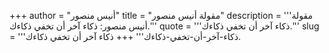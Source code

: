 +++
author = "أنيس منصور"
title = "مقولة أنيس منصور"
description = '''مقولة أنيس منصور: ذكاء آخر أن تخفي ذكاءك.'''
quote = '''ذكاء آخر أن تخفي ذكاءك.'''
slug = '''ذكاء-آخر-أن-تخفي-ذكاءك'''
+++
ذكاء آخر أن تخفي ذكاءك.
